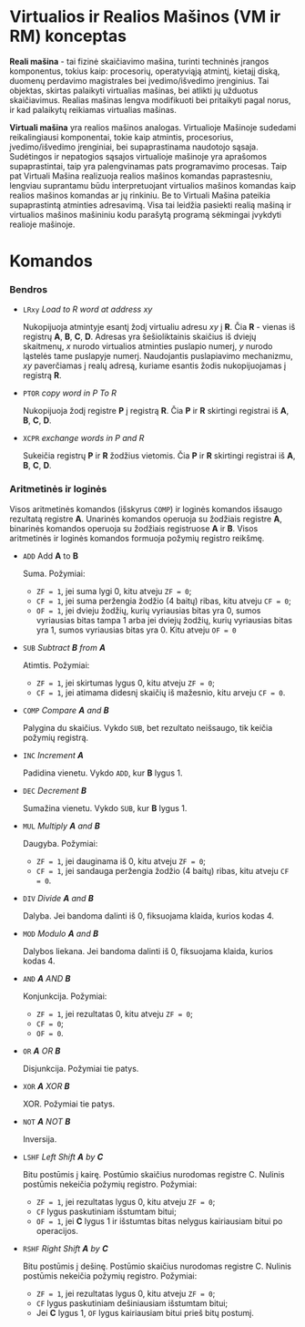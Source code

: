 # Virtualios ir Realios Mašinos (VM ir RM) konceptas
**Reali mašina** - tai fizinė skaičiavimo mašina, turinti techninės įrangos komponentus, tokius kaip: procesorių, operatyviąją atmintį, kietajį diską, duomenų perdavimo magistrales bei įvedimo/išvedimo įrenginius. Tai objektas, skirtas palaikyti virtualias mašinas, bei atlikti jų užduotus skaičiavimus. Realias mašinas lengva modifikuoti bei pritaikyti pagal norus, ir kad palaikytų reikiamas virtualias mašinas. 

**Virtuali mašina** yra realios mašinos analogas. Virtualioje Mašinoje sudedami reikalingiausi komponentai, tokie kaip atmintis, procesorius, įvedimo/išvedimo įrenginiai, bei supaprastinama naudotojo sąsaja. Sudėtingos ir nepatogios sąsajos virtualioje mašinoje yra aprašomos supaprastintai, taip yra palengvinamas pats programavimo procesas. Taip pat Virtuali Mašina realizuoja realios mašinos komandas paprastesniu, lengviau suprantamu būdu interpretuojant virtualios mašinos komandas kaip realios mašinos komandas ar jų rinkiniu. Be to Virtuali Mašina pateikia supaprastintą atminties adresavimą. Visa tai leidžia pasiekti realią mašiną ir virtualios mašinos mašininiu kodu parašytą programą sėkmingai įvykdyti realioje mašinoje.
# Komandos
### Bendros
- `LRxy` *Load to R word at address xy*

  Nukopijuoja atmintyje esantį žodį virtualiu adresu *xy* į **R**. Čia **R** - vienas iš registrų **A**, **B**, **C**, **D**. Adresas yra šešioliktainis skaičius iš dviejų skaitmenų, *x* nurodo virtualios atminties puslapio numerį, *y* nurodo ląstelės tame puslapyje numerį. Naudojantis puslapiavimo mechanizmu, *xy* paverčiamas į realų adresą, kuriame esantis žodis nukopijuojamas į registrą **R**.
- `PTOR` *copy word in P To R*

  Nukopijuoja žodį registre **P** į registrą **R**. Čia **P** ir **R** skirtingi registrai iš **A**, **B**, **C**, **D**.
- `XCPR` *exchange words in P and R*

  Sukeičia registrų **P** ir **R** žodžius vietomis. Čia **P** ir **R** skirtingi registrai iš **A**, **B**, **C**, **D**.
### Aritmetinės ir loginės
Visos aritmetinės komandos (išskyrus `COMP`) ir loginės komandos išsaugo rezultatą registre **A**. Unarinės komandos operuoja su žodžiais registre **A**,  binarinės komandos operuoja su žodžiais registruose **A** ir **B**. Visos aritmetinės ir loginės komandos formuoja požymių registro reikšmę.
- `ADD` Add **A** to **B**

  Suma. Požymiai:
  - `ZF = 1`, jei suma lygi 0, kitu atveju `ZF = 0`;
  - `CF = 1`, jei suma peržengia žodžio (4 baitų) ribas, kitu atveju `CF = 0`;
  - `OF = 1`, jei dvieju žodžių, kurių vyriausias bitas yra 0, sumos vyriausias bitas tampa 1 arba jei dviejų žodžių, kurių vyriausias bitas yra 1, sumos vyriausias bitas yra 0. Kitu atveju `OF = 0`

- `SUB` *Subtract **B** from **A***

  Atimtis. Požymiai: 
  - `ZF = 1`, jei skirtumas lygus 0, kitu atveju `ZF = 0`;
  - `CF = 1`, jei atimama didesnį skaičių iš mažesnio, kitu arveju `CF = 0`.

- `COMP` *Compare **A** and **B***

  Palygina du skaičius. Vykdo `SUB`, bet rezultato neišsaugo, tik keičia požymių registrą.

- `INC` *Increment **A***

  Padidina vienetu. Vykdo `ADD`, kur **B** lygus 1.

- `DEC` *Decrement **B***

  Sumažina vienetu. Vykdo `SUB`, kur **B** lygus 1.

- `MUL` *Multiply **A** and **B***

  Daugyba. Požymiai:
  
  - `ZF = 1`, jei dauginama iš 0, kitu atveju `ZF = 0`;
  - `CF = 1`, jei sandauga peržengia žodžio (4 baitų) ribas, kitu atveju `CF = 0`.

- `DIV` *Divide **A** and **B***

  Dalyba. Jei bandoma dalinti iš 0, fiksuojama klaida, kurios kodas 4.

- `MOD` *Modulo **A** and **B***

  Dalybos liekana. Jei bandoma dalinti iš 0, fiksuojama klaida, kurios kodas 4.
  
- `AND` ***A** AND **B***

  Konjunkcija. Požymiai:
  - `ZF = 1`, jei rezultatas 0, kitu atveju `ZF = 0`;
  - `CF = 0`;
  - `OF = 0`.

- `OR` ***A** OR **B***

  Disjunkcija. Požymiai tie patys.
  
- `XOR` ***A** XOR **B***

  XOR. Požymiai tie patys.

- `NOT` ***A** NOT **B***

  Inversija.

- `LSHF` *Left Shift **A** by **C***

  Bitu postūmis į kairę. Postūmio skaičius nurodomas registre C. Nulinis postūmis nekeičia požymių registro. Požymiai:
  - `ZF = 1`, jei rezultatas lygus 0, kitu atveju `ZF = 0`;
  - `CF` lygus paskutiniam išstumtam bitui;
  - `OF = 1`, jei **C** lygus 1 ir išstumtas bitas nelygus kairiausiam bitui po operacijos.

- `RSHF` *Right Shift **A** by **C***

  Bitu postūmis į dešinę. Postūmio skaičius nurodomas registre C. Nulinis postūmis nekeičia požymių registro. Požymiai:
  - `ZF = 1`, jei rezultatas lygus 0, kitu atveju `ZF = 0`;
  - `CF` lygus paskutiniam dešiniausiam išstumtam bitui;
  - Jei **C** lygus 1, `OF` lygus kairiausiam bitui prieš bitų postumį.
